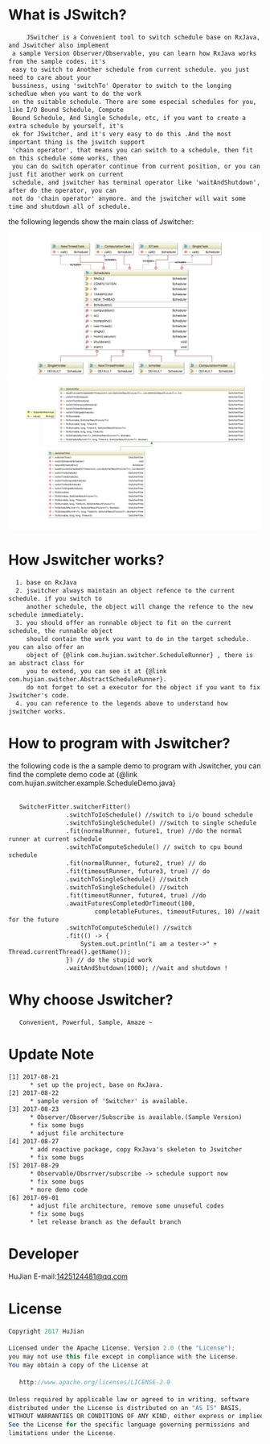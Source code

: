What is JSwitch?
====================
```
     JSwitcher is a Convenient tool to switch schedule base on RxJava, and Jswitcher also implement 
 a sample Version Observer/Observable, you can learn how RxJava works from the sample codes. it's 
 easy to switch to Another schedule from current schedule. you just need to care about your 
 bussiness, using 'switchTo' Operator to switch to the longing schedlue when you want to do the work
 on the suitable schedule. There are some especial schedules for you, like I/O Bound Schedule, Compute
 Bound Schedule, And Single Schedule, etc, if you want to create a extra schedule by yourself, it's 
 ok for JSwitcher, and it's very easy to do this .And the most important thing is the jswitch support 
 'chain operator', that means you can switch to a schedule, then fit on this schedule some works, then
 you can do switch operator continue from current position, or you can just fit another work on current
 schedule, and jswitcher has terminal operator like 'waitAndShutdown', after do the operator, you can 
 not do 'chain operator' anymore. and the jswitcher will wait some time and shutdown all of schedule. 

```

the following legends show the main class of Jswitcher:

![image](https://github.com/pandening/JSwitcher/blob/facade/src/main/resources/schedule.20170901.png)
![image](https://github.com/pandening/JSwitcher/blob/facade/src/main/resources/switcher.20170901.png)


How Jswitcher works?
=====================

```
  1. base on RxJava
  2. jswitcher always maintain an object refence to the current schedule. if you switch to 
     another schedule, the object will change the refence to the new schedule immediately.
  3. you should offer an runnable object to fit on the current schedule, the runnable object
     should contain the work you want to do in the target schedule. you can also offer an 
     object of {@link com.hujian.switcher.ScheduleRunner} , there is an abstract class for
     you to extend, you can see it at {@link com.hujian.switcher.AbstractScheduleRunner}. 
     do not forget to set a executor for the object if you want to fix Jswitcher's code.
  4. you can reference to the legends above to understand how jswitcher works.
```

How to program with Jswitcher?
=============================
   the following code is the a sample demo to program with Jswitcher, you can find the complete 
demo code at {@link com.hujian.switcher.example.ScheduleDemo.java}

``` 
  
   SwitcherFitter.switcherFitter()
                .switchToIoSchedule() //switch to i/o bound schedule
                .switchToSingleSchedule() //switch to single schedule
                .fit(normalRunner, future1, true) //do the normal runner at current schedule
                .switchToComputeSchedule() // switch to cpu bound schedule
                .fit(normalRunner, future2, true) // do
                .fit(timeoutRunner, future3, true) // do
                .switchToSingleSchedule() //switch
                .switchToSingleSchedule() //switch
                .fit(timeoutRunner, future4, true) //do
                .awaitFuturesCompletedOrTimeout(100,
                        completableFutures, timeoutFutures, 10) //wait for the future
                .switchToComputeSchedule() //switch
                .fit(() -> {
                    System.out.println("i am a tester->" + Thread.currentThread().getName());
                }) // do the stupid work
                .waitAndShutdown(1000); //wait and shutdown !
```

Why choose Jswitcher?
=====================

```
   Convenient, Powerful, Sample, Amaze ~
```

Update Note
====================
```
[1] 2017-08-21
      * set up the project, base on RxJava.
[2] 2017-08-22
      * sample version of 'Switcher' is available. 
[3] 2017-08-23
      * Observer/Observer/Subscribe is available.(Sample Version)
      * fix some bugs
      * adjust file architecture
[4] 2017-08-27
      * add reactive package, copy RxJava's skeleton to Jswitcher
      * fix some bugs
[5] 2017-08-29
      * Observable/Obsrrver/subscribe -> schedule support now
      * fix some bugs
      * more demo code
[6] 2017-09-01
      * adjust file architecture, remove some unuseful codes
      * fix some bugs
      * let release branch as the default branch

```

Developer
===================
HuJian 
E-mail:<1425124481@qq.com>

License
==================

```java
Copyright 2017 HuJian

Licensed under the Apache License, Version 2.0 (the "License");
you may not use this file except in compliance with the License.
You may obtain a copy of the License at

   http://www.apache.org/licenses/LICENSE-2.0

Unless required by applicable law or agreed to in writing, software
distributed under the License is distributed on an "AS IS" BASIS,
WITHOUT WARRANTIES OR CONDITIONS OF ANY KIND, either express or implied.
See the License for the specific language governing permissions and
limitations under the License.
```
